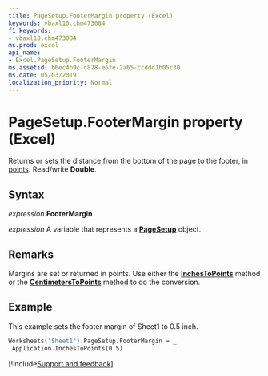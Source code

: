 ```yaml
---
title: PageSetup.FooterMargin property (Excel)
keywords: vbaxl10.chm473084
f1_keywords:
- vbaxl10.chm473084
ms.prod: excel
api_name:
- Excel.PageSetup.FooterMargin
ms.assetid: b6ec4b9c-c828-e6fe-2a65-ccddd1b05c30
ms.date: 05/03/2019
localization_priority: Normal
---
```



# PageSetup.FooterMargin property (Excel)

Returns or sets the distance from the bottom of the page to the footer, in [points](../language/glossary/vbe-glossary.md#point). Read/write **Double**.


## Syntax

_expression_.**FooterMargin**

_expression_ A variable that represents a **[PageSetup](Excel.PageSetup.md)** object.


## Remarks

Margins are set or returned in points. Use either the **[InchesToPoints](Excel.Application.InchesToPoints.md)** method or the **[CentimetersToPoints](Excel.Application.CentimetersToPoints.md)** method to do the conversion.


## Example

This example sets the footer margin of Sheet1 to 0.5 inch.

```vb
Worksheets("Sheet1").PageSetup.FooterMargin = _ 
 Application.InchesToPoints(0.5)
```




[!include[Support and feedback](~/includes/feedback-boilerplate.md)]
